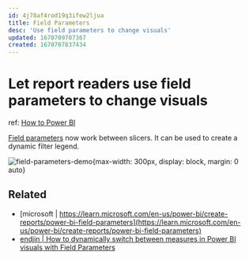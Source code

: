 ```yaml
---
id: 4j78af4rod19q3ifew2ljua
title: Field Parameters
desc: 'Use field parameters to change visuals'
updated: 1670709707367
created: 1670707837434
---
```

# Let report readers use field parameters to change visuals

ref: [How to Power BI](https://www.youtube.com/watch?v=nWgPynP9XDM)

[Field parameters]((https://learn.microsoft.com/en-us/power-bi/create-reports/power-bi-field-parameters)) now work between slicers. It can be used to create a dynamic filter legend.

![field-parameters-demo](https://ik.imagekit.io/casa/h7b-dendron/new_dynamic_slicers_with__time_942_-ZkEToAVQ.png?ik-sdk-version=javascript-1.4.3&updatedAt=1670708647246){max-width: 300px, display: block, margin: 0 auto}

## Related

- [microsoft | https://learn.microsoft.com/en-us/power-bi/create-reports/power-bi-field-parameters](https://learn.microsoft.com/en-us/power-bi/create-reports/power-bi-field-parameters)
- [endjin | How to dynamically switch between measures in Power BI visuals with Field Parameters](https://endjin.com/blog/2022/06/how-to-dynamically-switch-between-measures-in-power-bi-visuals-with-field-parameters)